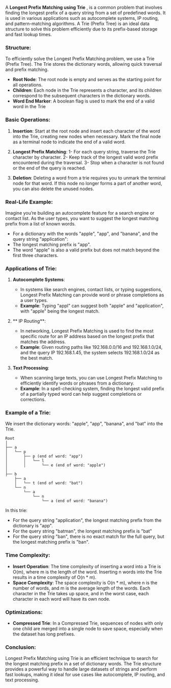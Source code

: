 A **Longest Prefix Matching using Trie** ,  is a common problem that involves finding the longest prefix of a query string from a set of predefined words. It is used in various applications such as autocomplete systems, IP routing, and pattern-matching algorithms. A Trie (Prefix Tree) is an ideal data structure to solve this problem efficiently due to its prefix-based storage and fast lookup times.

### Structure:

To efficiently solve the Longest Prefix Matching problem, we use a Trie (Prefix Tree). The Trie stores the dictionary words, allowing quick traversal and prefix matching.

- **Root Node**: The root node is empty and serves as the starting point for all operations.
- **Children**: Each node in the Trie represents a character, and its children correspond to the subsequent characters in the dictionary words.
- **Word End Marker**: A boolean flag is used to mark the end of a valid word in the Trie

### Basic Operations:
1. **Insertion**: Start at the root node and insert each character of the word into the Trie, creating new nodes when necessary.
Mark the final node as a terminal node to indicate the end of a valid word.
   
2. **Longest Prefix Matching**: 1- For each query string, traverse the Trie character by character.
2- Keep track of the longest valid word prefix encountered during the traversal.
3- Stop when a character is not found or the end of the query is reached.

3. **Deletion**: Deleting a word from a trie requires you to unmark the terminal node for that word. If this node no longer forms a part of another word, you can also delete the unused nodes.

### Real-Life Example:
Imagine you’re building an autocomplete feature for a search engine or contact list. As the user types, you want to suggest the longest matching prefix from a list of known words.
- For a dictionary with the words "apple", "app", and "banana", and the query string "application":
- The longest matching prefix is "app".
- The word "apple" is also a valid prefix but does not match beyond the first three characters.

### Applications of Trie:

1. **Autocomplete Systems**:
   - In systems like search engines, contact lists, or typing suggestions, Longest Prefix Matching can provide word or phrase completions as a user types.
   - **Example**: Typing "appl" can suggest both "apple" and "application", with "apple" being the longest match.

2. ** IP Routing**:
   - In networking, Longest Prefix Matching is used to find the most specific route for an IP address based on the longest prefix that matches the address.
   - **Example**: Given routing paths like 192.168.0.0/16 and 192.168.1.0/24, and the query IP 192.168.1.45, the system selects 192.168.1.0/24 as the best match.


3. **Text Processing**:
   - When scanning large texts, you can use Longest Prefix Matching to efficiently identify words or phrases from a dictionary.
   - **Example**: In a spell-checking system, finding the longest valid prefix of a partially typed word can help suggest completions or corrections.

### Example of a Trie:
We insert the dictionary words: "apple", "app", "banana", and "bat" into the Trie.

```
Root
│
├── a
│   └── p
│       ├── p (end of word: "app")
│       │   └── l
│       │       └── e (end of word: "apple")
│
├── b
    ├── a
    │   └── t (end of word: "bat")
    └── n
        └── a
            └── n
                └── a (end of word: "banana")

```

In this trie:
- For the query string "application", the longest matching prefix from the dictionary is "app".
- For the query string "batman", the longest matching prefix is "bat"
- For the query string "ban", there is no exact match for the full query, but the longest 
  matching prefix is "ban".

### Time Complexity:
- **Insert Operation**: The time complexity of inserting a word into a Trie is O(m), where m is the length of the word. Inserting n words into the Trie results in a time complexity of O(n * m).
- **Space Complexity**: The space complexity is O(n * m), where n is the number of words, and m is the average length of the words. Each character in the Trie takes up space, and in the worst case, each character in each word will have its own node.

### Optimizations:
- **Compressed Trie**: In a Compressed Trie, sequences of nodes with only one child are merged into a single node to save space, especially when the dataset has long prefixes.

### Conclusion:
Longest Prefix Matching using Trie is an efficient technique to search for the longest matching prefix in a set of dictionary words. The Trie structure provides a powerful way to handle large datasets of strings and perform fast lookups, making it ideal for use cases like autocomplete, IP routing, and text processing.
